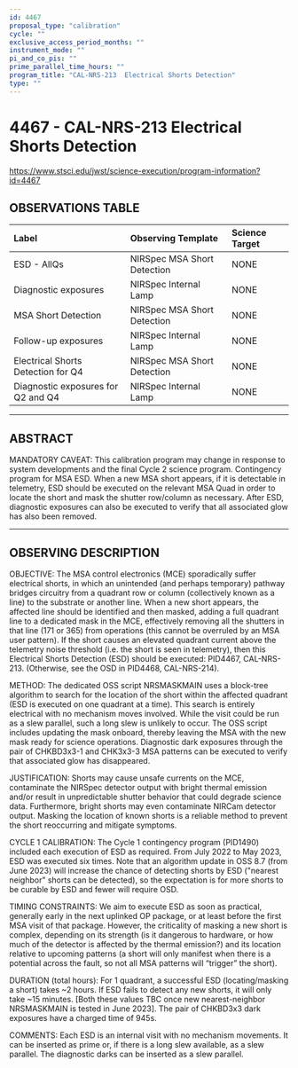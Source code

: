 ```yaml
---
id: 4467
proposal_type: "calibration"
cycle: ""
exclusive_access_period_months: ""
instrument_mode: ""
pi_and_co_pis: ""
prime_parallel_time_hours: ""
program_title: "CAL-NRS-213  Electrical Shorts Detection"
type: ""
---
```

# 4467 - CAL-NRS-213  Electrical Shorts Detection
https://www.stsci.edu/jwst/science-execution/program-information?id=4467
## OBSERVATIONS TABLE
| Label                               | Observing Template             | Science Target |
| :---------------------------------- | :----------------------------- | :------------- |
| ESD - AllQs                         | NIRSpec MSA Short Detection    | NONE           |
| Diagnostic exposures                | NIRSpec Internal Lamp          | NONE           |
| MSA Short Detection                 | NIRSpec MSA Short Detection    | NONE           |
| Follow-up exposures                 | NIRSpec Internal Lamp          | NONE           |
| Electrical Shorts Detection for Q4  | NIRSpec MSA Short Detection    | NONE           |
| Diagnostic exposures for Q2 and Q4  | NIRSpec Internal Lamp          | NONE           |

---

## ABSTRACT

MANDATORY CAVEAT: This calibration program may change in response to system developments and the final Cycle 2 science program.
Contingency program for MSA ESD. When a new MSA short appears, if it is detectable in telemetry, ESD should be executed on the relevant MSA Quad in order to locate the short and mask the shutter row/column as necessary. After ESD, diagnostic exposures can also be executed to verify that all associated glow has also been removed.

---

## OBSERVING DESCRIPTION

OBJECTIVE: The MSA control electronics (MCE) sporadically suffer electrical shorts, in which an unintended (and perhaps temporary) pathway bridges circuitry from a quadrant row or column (collectively known as a line) to the substrate or another line. When a new short appears, the affected line should be identified and then masked, adding a full quadrant line to a dedicated mask in the MCE, effectively removing all the shutters in that line (171 or 365) from operations (this cannot be overruled by an MSA user pattern). If the short causes an elevated quadrant current above the telemetry noise threshold (i.e. the short is seen in telemetry), then this Electrical Shorts Detection (ESD) should be executed: PID4467, CAL-NRS-213. (Otherwise, see the OSD in PID4468, CAL-NRS-214).

METHOD: The dedicated OSS script NRSMASKMAIN uses a block-tree algorithm to search for the location of the short within the affected quadrant (ESD is executed on one quadrant at a time). This search is entirely electrical with no mechanism moves involved. While the visit could be run as a slew parallel, such a long slew is unlikely to occur. The OSS script includes updating the mask onboard, thereby leaving the MSA with the new mask ready for science operations. Diagnostic dark exposures through the pair of CHKBD3x3-1 and CHK3x3-3 MSA patterns can be executed to verify that associated glow has disappeared.

JUSTIFICATION: Shorts may cause unsafe currents on the MCE, contaminate the NIRSpec detector output with bright thermal emission and/or result in unpredictable shutter behavior that could degrade science data. Furthermore, bright shorts may even contaminate NIRCam detector output. Masking the location of known shorts is a reliable method to prevent the short reoccurring and mitigate symptoms.

CYCLE 1 CALIBRATION: The Cycle 1 contingency program (PID1490) included each execution of ESD as required. From July 2022 to May 2023, ESD was executed six times. Note that an algorithm update in OSS 8.7 (from June 2023) will increase the chance of detecting shorts by ESD ("nearest neighbor" shorts can be detected), so the expectation is for more shorts to be curable by ESD and fewer will require OSD.

TIMING CONSTRAINTS: We aim to execute ESD as soon as practical, generally early in the next uplinked OP package, or at least before the first MSA visit of that package. However, the criticality of masking a new short is complex, depending on its strength (is it dangerous to hardware, or how much of the detector is affected by the thermal emission?) and its location relative to upcoming patterns (a short will only manifest when there is a potential across the fault, so not all MSA patterns will “trigger” the short).

DURATION (total hours): For 1 quadrant, a successful ESD (locating/masking a short) takes ~2 hours. If ESD fails to detect any new shorts, it will only take ~15 minutes. [Both these values TBC once new nearest-neighbor NRSMASKMAIN is tested in June 2023]. The pair of CHKBD3x3 dark exposures have a charged time of 945s.

COMMENTS: Each ESD is an internal visit with no mechanism movements. It can be inserted as prime or, if there is a long slew available, as a slew parallel. The diagnostic darks can be inserted as a slew parallel.